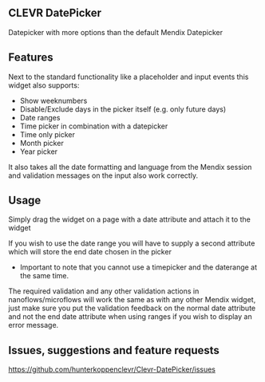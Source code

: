 ## CLEVR DatePicker
Datepicker with more options than the default Mendix Datepicker

## Features
Next to the standard functionality like a placeholder and input events this widget also supports:
- Show weeknumbers
- Disable/Exclude days in the picker itself (e.g. only future days)
- Date ranges
- Time picker in combination with a datepicker
- Time only picker
- Month picker
- Year picker

It also takes all the date formatting and language from the Mendix session and validation messages on the input also work correctly.

## Usage
Simply drag the widget on a page with a date attribute and attach it to the widget

If you wish to use the date range you will have to supply a second attribute which will store the end date chosen in the picker
- Important to note that you cannot use a timepicker and the daterange at the same time.

The required validation and any other validation actions in nanoflows/microflows will work the same as with any other Mendix widget, just make sure you put the validation feedback on the normal date attribute and not the end date attribute when using ranges if you wish to display an error message.

## Issues, suggestions and feature requests
https://github.com/hunterkoppenclevr/Clevr-DatePicker/issues